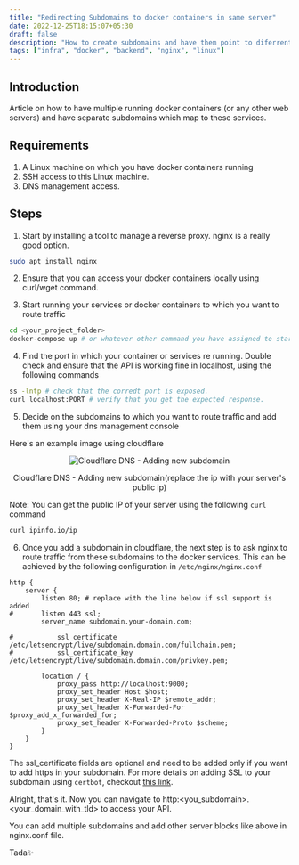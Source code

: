```yaml
---
title: "Redirecting Subdomains to docker containers in same server"
date: 2022-12-25T18:15:07+05:30
draft: false
description: "How to create subdomains and have them point to diferrent services running in the same machine"
tags: ["infra", "docker", "backend", "nginx", "linux"]
---
```


## Introduction

Article on how to have multiple running docker containers (or any other web servers) and have separate subdomains which map to these services. 
<!-- Bonus tip on how to add https on these as well :) -->

## Requirements

1. A Linux machine on which you have docker containers running
2. SSH access to this Linux machine.
3. DNS management access.

## Steps

1. Start by installing a tool to manage a reverse proxy. nginx is a really good option.

```bash
sudo apt install nginx
```

2. Ensure that you can access your docker containers locally using curl/wget command.

3. Start running your services or docker containers to which you want to route traffic
```sh
cd <your_project_folder>
docker-compose up # or whatever other command you have assigned to start your server.
```

4. Find the port in which your container or services re running. Double check and ensure that the API is working fine in localhost, using the following commands

```sh
ss -lntp # check that the corredt port is exposed.
curl localhost:PORT # verify that you get the expected response.
```

5. Decide on the subdomains to which you want to route traffic and add them using your dns management console

Here's an example image using cloudflare
<center>
	<image src="/images/ssl/cloudflareDns.png" alt="Cloudflare DNS - Adding new subdomain"></image>
<p class='caption'>Cloudflare DNS - Adding new subdomain(replace the ip with your server's public ip)</p>
</center>

Note: You can get the public IP of your server using the following `curl` command

```bash 
curl ipinfo.io/ip
```

6. Once you add a subdomain in cloudflare, the next step is to ask nginx to route traffic from these subdomains to the docker services. This can be achieved by the following configuration in `/etc/nginx/nginx.conf`



```nginx
http {
   	server {
   	    listen 80; # replace with the line below if ssl support is added
#       listen 443 ssl;
   	    server_name subdomain.your-domain.com;

#    	    ssl_certificate /etc/letsencrypt/live/subdomain.domain.com/fullchain.pem;
#    	    ssl_certificate_key /etc/letsencrypt/live/subdomain.domain.com/privkey.pem;

   	    location / {
   	        proxy_pass http://localhost:9000;
   	        proxy_set_header Host $host;
   	        proxy_set_header X-Real-IP $remote_addr;
   	        proxy_set_header X-Forwarded-For $proxy_add_x_forwarded_for;
   	        proxy_set_header X-Forwarded-Proto $scheme;
   	    }
   	}
}
```

The ssl_certificate fields are optional and need to be added only if you want to add https in your subdomain. For more details on adding SSL to your subdomain using `certbot`, checkout [this link](../set-up-ssl). 

Alright, that's it. Now you can navigate to http:<you_subdomain>.<your_domain_with_tld> to access your API.

You can add multiple subdomains and add other server blocks like above in nginx.conf file.

Tada✨


